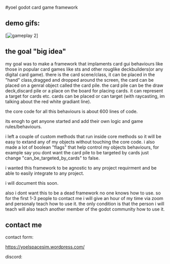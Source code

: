 #yoel godot card game framework

## demo gifs:
[![gameplay 2](https://github.com/yoel123/godot-yoel-space-sim-game/blob/main/gifs/2.gif)]



## the goal "big idea"

my goal was to make a framework that implaments card gui behaviours
like those in popular card games like sts and other rouglike deckbuilders(or any digital card game).
there is the card scene/class, it can be placed in the "hand" class,dragged and dropped
around the screen, the card can be placed on a genral object called the card pile.
the card pile can be the draw deck,discard pile or a place on the board for placing cards.
it can represent a target for cards etc.
cards can be placed or can target (with raycasting, im talking about the red white gradiant line).

the core code for all this behaviours is about 600 lines of code.

its enogh to get anyone started and add their own logic and game rules/behaviours.

i left a couple of custom methods that run inside core methods so it will be easy
to extand any of my objects without touching the core code.
i also made a lot of boolean "flags" that help control my objects behaviours,
for example say you dont want the card pile to be targeted by cards just change
"can_be_targeted_by_cards" to false.

i wanted this framework to be agnostic to any project requirment and be able to easily
integrate to any project.

i will document this soon.

also i dont want this to be a dead framework no one knows how to use.
so for the first 1-3 people to contact me i will give an hour of my time via zoom
and personaly teach how to use it. the only condition is that the person i will teach
will also teach another member of the godot community how to use it.



## contact me

contact form:

https://yoelspacesim.wordpress.com/

discord:
